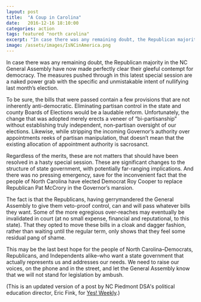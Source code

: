 ```yaml
---
layout: post
title:  "A Coup in Carolina"
date:   2016-12-16 18:10:00
categories: action 
tags: featured "north carolina"   
excerpt: "In case there was any remaining doubt, the Republican majority in the NC General Assembly have now made perfectly clear their gleeful contempt for democracy. "
image: /assets/images/IsNCinAmerica.png
---
```


In case there was any remaining doubt, the Republican majority in the NC General Assembly have now made perfectly clear their gleeful contempt for democracy. The measures pushed through in this latest special session are a naked power grab with the specific and unmistakable intent of nullifying last month’s election.

To be sure, the bills that were passed contain a few provisions that are not inherently anti-democratic. Eliminating partisan control in the state and county Boards of Elections would be a laudable reform. Unfortunately, the change that was adopted merely erects a veneer of “bi-partisanship” without establishing truly independent, non-partisan oversight of our elections. Likewise, while stripping the incoming Governor’s authority over appointments reeks of partisan manipulation, that doesn’t mean that the existing allocation of appointment authority is sacrosanct.

Regardless of the merits, these are not matters that should have been resolved in a hasty special session. These are significant changes to the structure of state government, with potentially far-ranging implications. And there was no pressing emergency, save for the inconvenient fact that the people of North Carolina have elected Democrat Roy Cooper to replace Republican Pat McCrory in the Governor’s mansion.

The fact is that the Republicans, having gerrymandered the General Assembly to give them veto-proof control, can and will pass whatever bills they want. Some of the more egregious over-reaches may eventually be invalidated in court (at no small expense, financial and reputational, to this state). That they opted to move these bills in a cloak and dagger fashion, rather than waiting until the regular term, only shows that they feel some residual pang of shame.

This may be the last best hope for the people of North Carolina–Democrats, Republicans, and Independents alike–who want a state government that actually represents us and addresses our needs. We need to raise our voices, on the phone and in the street, and let the General Assembly know that we will not stand for legislation by ambush.

(This is an updated version of a post by NC Piedmont DSA's political education director, Eric Fink, for [Yes! Weekly](http://yesweekly.com/the-14th-of-december-of-phil-berger/).)